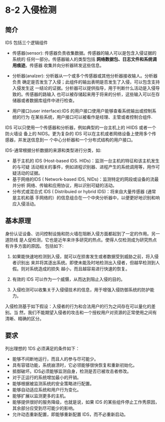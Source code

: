 # 8-2 入侵检测  

## 简介  
IDS 包括三个逻辑组件  
- 传感器(sensor): 传感器负责收集数据。传感器的输人可以是包含入侵证据的系统的
任何一部分。传感器输人的类型包括 **网络数据包、日志文件和系统调用痕迹**。传感器
收集并向分析器转发这些信息。

- 分析器(analzer): 分析器从一个或多个传感器或其他分析器接收输人。分析器负责
确定是否发生了入侵；此组件的输出表明是否发生了入侵，可以包含支持入侵发生这
一结论的证据。分析器可以提供指导，用于判断什么活动是入侵导致的。传感器的路输入
也可以被存储起来用于将来的分析，这些输入可以在存储器或者数据库组件中进行检查。

- 用户接口(user interface):IDS 的用户接口使用户能够查看系统输出或控制系统的行为
在某些系统，用户接口可以被看作是经理、主管或者控制合组件.

IDS 可以只使用一个传感器和分析器，例如典型的一台主机上的 HIIDS 或者一个防火墙设
备上的 NIDS。更为复杂的 IDS 可以在主机或者网络设备上使用多个传感器，并发送信息到一
个中心分析器和一个分布式结构的用户接口。  

IDS-通常根据分析数据的来源和类型进行分类，如:
- 基于主机的 IDS (Host-based IDS. HIDs)：监测一台主机的特征和该主机发生的与可疑
活动相关的事件，例如进程识别器、进程产生的系统调用等，用作可疑活动的证据。  
- 基于网络的IDS ( Network-based IDS, NIDs)：监测特定的网段或设备的流最并分析
网络、传输和应用协议，用以识别可疑的活动。  
- 分布式或混合式 IDS ( Distribuied or hybrid IDS)：将来自大量传感器 (通常是主机和基
手网络的）的信息组合在一个中央分析器中，以便更好地识别和响应入侵活动。  

## 基本原理  

身份认证设备、访问控制设施和防火墙在阻断入侵方面都起到了一定的作用。另一道防线
是人促检测，它也是近年来许多研究的热点。使得人仅检测成为研究热点有许多方面的原因。
包括如下:    
1. 如果能快速地检测到入侵，就可以在损害发生或者数据受到威胁之前，将入侵者识别出
来并将其逐出系统。即使未能及时地检测出入侵者，但越早检测到人假。则对系统造成的损失
越小，而且越容易进行快速的恢复。

2. 有效的 IDS 可以作为一个威慑，从而达到阻止入侵的目的。
3. 入侵检测可以收集关于入侵侵技术的信息，用于增强入侵防御系统的防护能力。  

入侵检测基于如下假设：入侵者的行为和合法用户的行为之间存在可以量化的差别。当
然，我们不能期望入侵者的攻击和一个授权用户对资源的正常使用之间有清晰、精确的区分。  

## 要求
列出理想的 1DS 必须满足的条件如下：
- 能够不间断地运行，而且人的参与尽可能少。
- 具有容错功能，系统崩溃时，它必领能够很快恢复和重新初始化。
- 抵御破坏。IDS必须能够监测自身，检测是否已被攻击者修改。
- 对于正运行的系统增加最小的开销。
- 能够根据被监测系统的安全策略进行配置。
- 能够自动适应系统和用户行为变化。
- 能够扩展以监测更多的主机。
- 能够提供很好的服务降级，也就是说，如果 IDS 的某些组件停止工作秀原因，其余部分应受到尽可能少的影响。
- 允许动态重新配置，即能够重新配置 IDS，而不必重新启动。  





